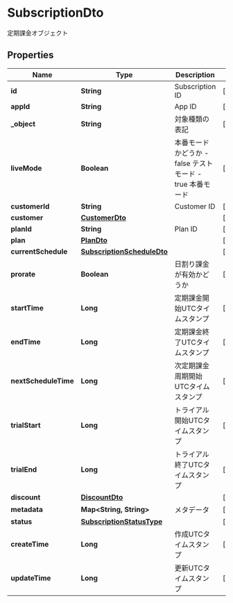 

# SubscriptionDto

定期課金オブジェクト
## Properties

Name | Type | Description | Notes
------------ | ------------- | ------------- | -------------
**id** | **String** | Subscription ID |  [optional]
**appId** | **String** | App ID |  [optional]
**_object** | **String** | 対象種類の表記 |  [optional]
**liveMode** | **Boolean** | 本番モードかどうか - false テストモード - true 本番モード  |  [optional]
**customerId** | **String** | Customer ID |  [optional]
**customer** | [**CustomerDto**](CustomerDto.md) |  |  [optional]
**planId** | **String** | Plan ID |  [optional]
**plan** | [**PlanDto**](PlanDto.md) |  |  [optional]
**currentSchedule** | [**SubscriptionScheduleDto**](SubscriptionScheduleDto.md) |  |  [optional]
**prorate** | **Boolean** | 日割り課金が有効かどうか |  [optional]
**startTime** | **Long** | 定期課金開始UTCタイムスタンプ |  [optional]
**endTime** | **Long** | 定期課金終了UTCタイムスタンプ |  [optional]
**nextScheduleTime** | **Long** | 次定期課金周期開始UTCタイムスタンプ |  [optional]
**trialStart** | **Long** | トライアル開始UTCタイムスタンプ |  [optional]
**trialEnd** | **Long** | トライアル終了UTCタイムスタンプ |  [optional]
**discount** | [**DiscountDto**](DiscountDto.md) |  |  [optional]
**metadata** | **Map&lt;String, String&gt;** | メタデータ |  [optional]
**status** | [**SubscriptionStatusType**](SubscriptionStatusType.md) |  |  [optional]
**createTime** | **Long** | 作成UTCタイムスタンプ |  [optional]
**updateTime** | **Long** | 更新UTCタイムスタンプ |  [optional]



